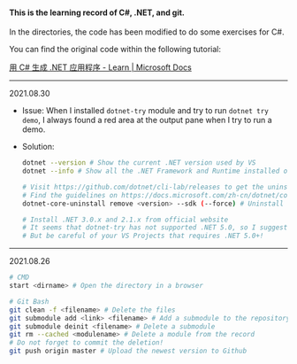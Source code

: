 #### This is the learning record of C#, .NET, and git. 

In the directories, the code has been modified to do some exercises for C#. 

You can find the original code within the following tutorial:

[用 C# 生成 .NET 应用程序 - Learn | Microsoft Docs](https://docs.microsoft.com/zh-cn/learn/paths/build-dotnet-applications-csharp/)

---

2021.08.30

* Issue: When I installed `dotnet-try` module and try to run `dotnet try demo`, I always found a red area at the output pane when I try to run a demo.

* Solution:

  ```bash
  dotnet --version # Show the current .NET version used by VS
  dotnet --info # Show all the .NET Framework and Runtime installed on the computer
  
  # Visit https://github.com/dotnet/cli-lab/releases to get the uninstall tool
  # Find the guidelines on https://docs.microsoft.com/zh-cn/dotnet/core/additional-tools/uninstall-tool?tabs=windows#step-3---uninstall-net-sdks-and-runtimes
  dotnet-core-uninstall remove <version> --sdk (--force) # Uninstall .NET
  
  # Install .NET 3.0.x and 2.1.x from official website
  # It seems that dotnet-try has not supported .NET 5.0, so I suggest uninstalling all the .NET 5.0+ versions. 
  # But be careful of your VS Projects that requires .NET 5.0+!
  ```

---

2021.08.26

```bash
# CMD
start <dirname> # Open the directory in a browser
```

``` bash
# Git Bash
git clean -f <filename> # Delete the files
git submodule add <link> <filename> # Add a submodule to the repository
git submodule deinit <filename> # Delete a submodule
git rm --cached <modulename> # Delete a module from the record
# Do not forget to commit the deletion!
git push origin master # Upload the newest version to Github
```

